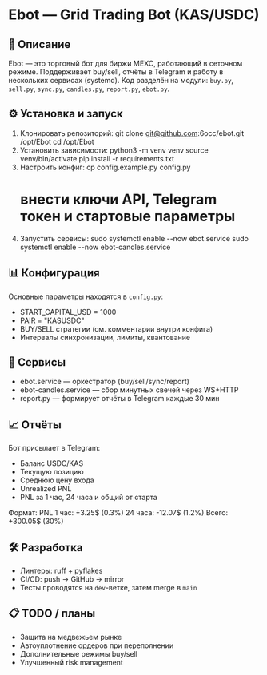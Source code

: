 # Ebot — Grid Trading Bot (KAS/USDC)

## 📌 Описание
Ebot — это торговый бот для биржи MEXC, работающий в сеточном режиме.
Поддерживает buy/sell, отчёты в Telegram и работу в нескольких сервисах
(systemd). Код разделён на модули: `buy.py`, `sell.py`, `sync.py`, 
`candles.py`, `report.py`, `ebot.py`.

## ⚙️ Установка и запуск
1. Клонировать репозиторий:
   git clone git@github.com:6occ/ebot.git /opt/Ebot
   cd /opt/Ebot
2. Установить зависимости:
   python3 -m venv venv
   source venv/bin/activate
   pip install -r requirements.txt
3. Настроить конфиг:
   cp config.example.py config.py
   # внести ключи API, Telegram токен и стартовые параметры
4. Запустить сервисы:
   sudo systemctl enable --now ebot.service
   sudo systemctl enable --now ebot-candles.service

## 📊 Конфигурация
Основные параметры находятся в `config.py`:
- START_CAPITAL_USD = 1000
- PAIR = "KASUSDC"
- BUY/SELL стратегии (см. комментарии внутри конфига)
- Интервалы синхронизации, лимиты, квантование

## 🧩 Сервисы
- ebot.service — оркестратор (buy/sell/sync/report)
- ebot-candles.service — сбор минутных свечей через WS+HTTP
- report.py — формирует отчёты в Telegram каждые 30 мин

## 📈 Отчёты
Бот присылает в Telegram:
- Баланс USDC/KAS
- Текущую позицию
- Среднюю цену входа
- Unrealized PNL
- PNL за 1 час, 24 часа и общий от старта

Формат:
PNL
1 час: +3.25$ (0.3%)
24 часа: -12.07$ (1.2%)
Всего: +300.05$ (30%)

## 🛠️ Разработка
- Линтеры: ruff + pyflakes
- CI/CD: push → GitHub → mirror
- Тесты проводятся на `dev`-ветке, затем merge в `main`

## 📋 TODO / планы
- Защита на медвежьем рынке
- Автоуплотнение ордеров при переполнении
- Дополнительные режимы buy/sell
- Улучшенный risk management
